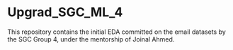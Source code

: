 # Upgrad_SGC_ML_4

This repository contains the initial EDA committed on the email datasets by the SGC Group 4, under the mentorship of Joinal Ahmed.
